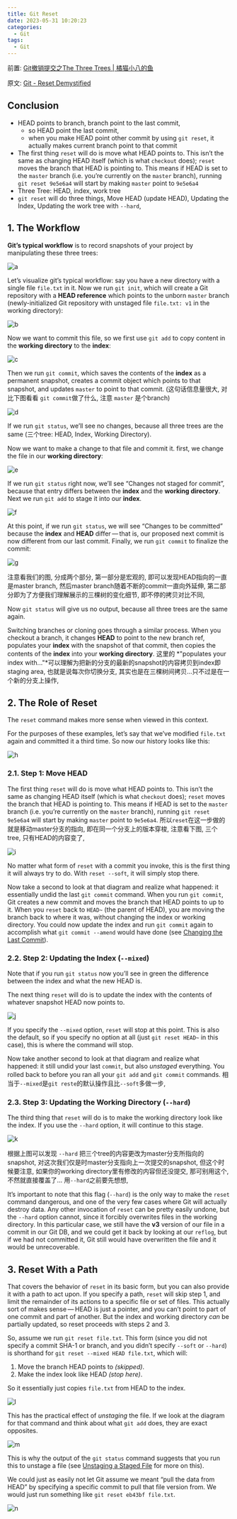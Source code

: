 ```yaml
---
title: Git Reset 
date: 2023-05-31 10:20:23
categories:
  - Git
tags:
  - Git
---
```


前置: [Git撤销提交之The Three Trees | 橘猫小八的鱼](https://davidzhu.xyz/2023/05/04/Git/006-Git-Three-Trees/)

原文: [Git - Reset Demystified](https://git-scm.com/book/en/v2/Git-Tools-Reset-Demystified#_git_reset)

## Conclusion

- HEAD points to branch, branch point to the last commit, 
  - so HEAD point the last commit, 
  - when you make HEAD point other commit by using `git reset`, it actually makes current branch point to that commit
- The first thing `reset` will do is move what HEAD points to. This isn’t the same as changing HEAD itself (which is what `checkout` does); `reset` moves the branch that HEAD is pointing to. This means if HEAD is set to the `master` branch (i.e. you’re currently on the `master` branch), running `git reset 9e5e6a4` will start by making `master` point to `9e5e6a4`
- Three Tree: HEAD, index, work tree
- `git reset` will do three things, Move HEAD (update HEAD), Updating the Index, Updating the work tree with `--hard`, 

## 1. The Workflow 

**Git’s typical workflow** is to record snapshots of your project by manipulating these three trees: 

![a](/007-git-reset/a.png)

Let’s visualize git’s typical workflow: say you have a new directory with a single file  `file.txt`  in it. Now we run `git init`, which will create a Git repository with a **HEAD reference** which points to the unborn `master` branch (newly-initialized Git repository with unstaged file  `file.txt: v1` in the working directory):

![b](/007-git-reset/b.png)

Now we want to commit this file, so we first use `git add` to copy content in the **working directory** to the **index**:

![c](/007-git-reset/c.png)

Then we run `git commit`, which saves the contents of the **index** as a permanent snapshot, creates a commit object which points to that snapshot, and updates `master` to point to that commit. (这句话信息量很大, 对比下图看看 `git commit`做了什么, 注意 `master` 是个branch)

![d](/007-git-reset/d.png)

If we run `git status`, we’ll see no changes, because all three trees are the same (三个tree: HEAD, Index, Working Directory). 

Now we want to make a change to that file and commit it. first, we change the file in our **working directory**:

![e](/007-git-reset/e.png)

If we run `git status` right now, we’ll see “Changes not staged for commit”, because that entry differs between the **index** and the **working directory**. Next we run `git add` to stage it into our **index**.

![f](/007-git-reset/f.png)

At this point, if we run `git status`, we will see  “Changes to be committed” because the **index** and **HEAD** differ — that is, our proposed next commit is now different from our last commit. Finally, we run `git commit` to finalize the commit:

![g](/007-git-reset/g.png)

注意看我们的图, 分成两个部分, 第一部分是宏观的, 即可以发现HEAD指向的一直是master branch, 然后master branch随着不断的commit一直向外延伸, 第二部分即为了方便我们理解展示的三棵树的变化细节, 即不停的拷贝对比不同, 

Now `git status` will give us no output, because all three trees are the same again.

Switching branches or cloning goes through a similar process. When you checkout a branch, it changes **HEAD** to point to the new branch ref, populates your **index** with the snapshot of that commit, then copies the contents of the **index** into your **working directory**. 这里的 *"populates your index with..."*可以理解为把新的分支的最新的snapshot的内容拷贝到index即staging area, 也就是说每次你切换分支, 其实也是在三棵树间拷贝...只不过是在一个新的分支上操作, 

## 2. The Role of Reset

The `reset` command makes more sense when viewed in this context.

For the purposes of these examples, let’s say that we’ve modified `file.txt` again and committed it a third time. So now our history looks like this:

![h](/007-git-reset/h.png)

### 2.1. Step 1: Move HEAD

The first thing `reset` will do is move what HEAD points to. This isn’t the same as changing HEAD itself (which is what `checkout` does); `reset` moves the branch that HEAD is pointing to. This means if HEAD is set to the `master` branch (i.e. you’re currently on the `master` branch), running `git reset 9e5e6a4` will start by making `master` point to `9e5e6a4`. 所以`reset`在这一步做的就是移动master分支的指向, 即在同一个分支上的版本穿梭, 注意看下图, 三个tree, 只有HEAD的内容变了, 

![i](/007-git-reset/i.png)

No matter what form of `reset` with a commit you invoke, this is the first thing it will always try to do. With `reset --soft`, it will simply stop there.

Now take a second to look at that diagram and realize what happened: it essentially undid the last `git commit` command. When you run `git commit`, Git creates a new commit and moves the branch that HEAD points to up to it. When you `reset` back to `HEAD~` (the parent of HEAD), you are moving the branch back to where it was, without changing the index or working directory. You could now update the index and run `git commit` again to accomplish what `git commit --amend` would have done (see [Changing the Last Commit](https://git-scm.com/book/en/v2/ch00/_git_amend)).

### 2.2. Step 2: Updating the Index (`--mixed`)

Note that if you run `git status` now you’ll see in green the difference between the index and what the new HEAD is.

The next thing `reset` will do is to update the index with the contents of whatever snapshot HEAD now points to.

![j](/007-git-reset/j.png)

If you specify the `--mixed` option, `reset` will stop at this point. This is also the default, so if you specify no option at all (just `git reset HEAD~` in this case), this is where the command will stop.

Now take another second to look at that diagram and realize what happened: it still undid your last `commit`, but also *unstaged* everything. You rolled back to before you ran all your `git add` and `git commit` commands. 相当于`--mixed`是`git reste`的默认操作且比`--soft`多做一步, 

### 2.3. Step 3: Updating the Working Directory (`--hard`)

The third thing that `reset` will do is to make the working directory look like the index. If you use the `--hard` option, it will continue to this stage.

![k](/007-git-reset/k.png)

根据上图可以发现  `--hard` 把三个tree的内容更改为master分支所指向的snapshot, 对这次我们仅是时master分支指向上一次提交的snapshot, 但这个时候要注意, 如果你的working directory里有修改的内容但还没提交, 那可别用这个, 不然就直接覆盖了... 用`--hard`之前要先想想, 

It’s important to note that this flag (`--hard`) is the only way to make the `reset` command dangerous, and one of the very few cases where Git will actually destroy data. Any other invocation of `reset` can be pretty easily undone, but the `--hard` option cannot, since it forcibly overwrites files in the working directory. In this particular case, we still have the **v3** version of our file in a commit in our Git DB, and we could get it back by looking at our `reflog`, but if we had not committed it, Git still would have overwritten the file and it would be unrecoverable. 

## 3. Reset With a Path

That covers the behavior of `reset` in its basic form, but you can also provide it with a path to act upon. If you specify a path, `reset` will skip step 1, and limit the remainder of its actions to a specific file or set of files. This actually sort of makes sense — HEAD is just a pointer, and you can’t point to part of one commit and part of another. But the index and working directory *can* be partially updated, so reset proceeds with steps 2 and 3.

So, assume we run `git reset file.txt`. This form (since you did not specify a commit SHA-1 or branch, and you didn’t specify `--soft` or `--hard`) is shorthand for `git reset --mixed HEAD file.txt`, which will:

1. Move the branch HEAD points to *(skipped)*.
2. Make the index look like HEAD *(stop here)*.

So it essentially just copies `file.txt` from HEAD to the index.

![l](/007-git-reset/l.png)

This has the practical effect of *unstaging* the file. If we look at the diagram for that command and think about what `git add` does, they are exact opposites.

![m](/007-git-reset/m.png)

This is why the output of the `git status` command suggests that you run this to unstage a file (see [Unstaging a Staged File](https://git-scm.com/book/en/v2/ch00/_unstaging) for more on this).

We could just as easily not let Git assume we meant “pull the data from HEAD” by specifying a specific commit to pull that file version from. We would just run something like `git reset eb43bf file.txt`.

![n](/007-git-reset/n.png)